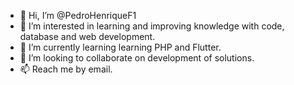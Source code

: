 - 👋 Hi, I’m @PedroHenriqueF1
- 👀 I’m interested in learning and improving knowledge with code, database and web development.
- 🌱 I’m currently learning learning PHP and Flutter.
- 💞️ I’m looking to collaborate on development of solutions.
- 📫 Reach me by email.

<!---
PedroHenriqueF1/PedroHenriqueF1 is a ✨ special ✨ repository because its `README.md` (this file) appears on your GitHub profile.
You can click the Preview link to take a look at your changes.
--->
